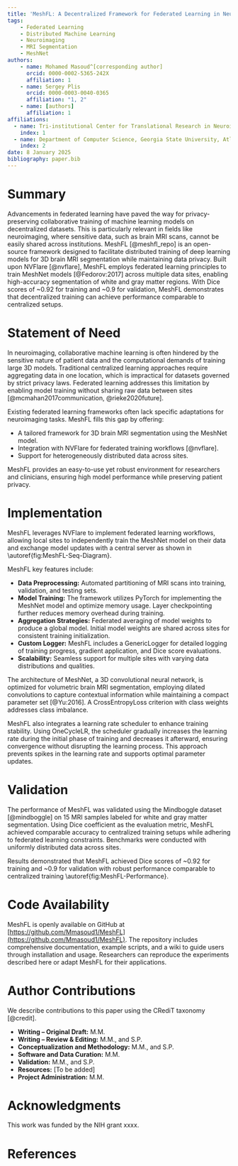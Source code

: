 ```yaml
---
title: 'MeshFL: A Decentralized Framework for Federated Learning in Neuroimaging'
tags:
    - Federated Learning
    - Distributed Machine Learning
    - Neuroimaging
    - MRI Segmentation
    - MeshNet
authors:
    - name: Mohamed Masoud^[corresponding author]
      orcid: 0000-0002-5365-242X
      affiliation: 1
    - name: Sergey Plis
      orcid: 0000-0003-0040-0365
      affiliation: "1, 2"
    - name: [authors]
      affiliation: 1
affiliations:
  - name: Tri-institutional Center for Translational Research in Neuroimaging and Data Science (TReNDS), Georgia State University, Georgia Institute of Technology, Emory University, Atlanta, United States of America
    index: 1
  - name: Department of Computer Science, Georgia State University, Atlanta, United States of America
    index: 2
date: 8 January 2025
bibliography: paper.bib
---
```


# Summary

Advancements in federated learning have paved the way for privacy-preserving collaborative training of machine learning models on decentralized datasets. This is particularly relevant in fields like neuroimaging, where sensitive data, such as brain MRI scans, cannot be easily shared across institutions. MeshFL [@meshfl_repo] is an open-source framework designed to facilitate distributed training of deep learning models for 3D brain MRI segmentation while maintaining data privacy. Built upon NVFlare [@nvflare], MeshFL employs federated learning principles to train MeshNet models [@Fedorov:2017] across multiple data sites, enabling high-accuracy segmentation of white and gray matter regions. With Dice scores of ~0.92 for training and ~0.9 for validation, MeshFL demonstrates that decentralized training can achieve performance comparable to centralized setups.

# Statement of Need

In neuroimaging, collaborative machine learning is often hindered by the sensitive nature of patient data and the computational demands of training large 3D models. Traditional centralized learning approaches require aggregating data in one location, which is impractical for datasets governed by strict privacy laws. Federated learning addresses this limitation by enabling model training without sharing raw data between sites [@mcmahan2017communication, @rieke2020future].

Existing federated learning frameworks often lack specific adaptations for neuroimaging tasks. MeshFL fills this gap by offering:

- A tailored framework for 3D brain MRI segmentation using the MeshNet model.
- Integration with NVFlare for federated training workflows [@nvflare].
- Support for heterogeneously distributed data across sites.

MeshFL provides an easy-to-use yet robust environment for researchers and clinicians, ensuring high model performance while preserving patient privacy.

# Implementation

MeshFL leverages NVFlare to implement federated learning workflows, allowing local sites to independently train the MeshNet model on their data and exchange model updates with a central server as shown in \autoref{fig:MeshFL-Seq-Diagram}. 



MeshFL key features include:
- **Data Preprocessing:** Automated partitioning of MRI scans into training, validation, and testing sets.
- **Model Training:** The framework utilizes PyTorch for implementing the MeshNet model and optimize memory usage. Layer checkpointing further reduces memory overhead during training.
- **Aggregation Strategies:** Federated averaging of model weights to produce a global model. Initial model weights are shared across sites for consistent training initialization.
- **Custom Logger:** MeshFL includes a GenericLogger for detailed logging of training progress, gradient application, and Dice score evaluations.
- **Scalability:** Seamless support for multiple sites with varying data distributions and qualities.

The architecture of MeshNet, a 3D convolutional neural network, is optimized for volumetric brain MRI segmentation, employing dilated convolutions to capture contextual information while maintaining a compact parameter set [@Yu:2016]. A CrossEntropyLoss criterion with class weights addresses class imbalance.

MeshFL also integrates a learning rate scheduler to enhance training stability. Using OneCycleLR, the scheduler gradually increases the learning rate during the initial phase of training and decreases it afterward, ensuring convergence without disrupting the learning process. This approach prevents spikes in the learning rate and supports optimal parameter updates.


# Validation

The performance of MeshFL was validated using the Mindboggle dataset [@mindboggle] on 15 MRI samples labeled for white and gray matter segmentation. Using Dice coefficient as the evaluation metric, MeshFL achieved comparable accuracy to centralized training setups while adhering to federated learning constraints. Benchmarks were conducted with uniformly distributed data across sites.

Results demonstrated that MeshFL achieved Dice scores of ~0.92 for training and ~0.9 for validation with robust performance comparable to centralized training  \autoref{fig:MeshFL-Performance}.


# Code Availability

MeshFL is openly available on GitHub at [https://github.com/Mmasoud1/MeshFL](https://github.com/Mmasoud1/MeshFL). The repository includes comprehensive documentation, example scripts, and a wiki to guide users through installation and usage. Researchers can reproduce the experiments described here or adapt MeshFL for their applications.

# Author Contributions

We describe contributions to this paper using the CRediT taxonomy [@credit].
- **Writing – Original Draft:** M.M.
- **Writing – Review & Editing:** M.M., and S.P.
- **Conceptualization and Methodology:** M.M., and S.P.
- **Software and Data Curation:** M.M.
- **Validation:** M.M., and S.P.
- **Resources:** [To be added]
- **Project Administration:** M.M.

# Acknowledgments

This work was funded by the NIH grant xxxx.

# References
